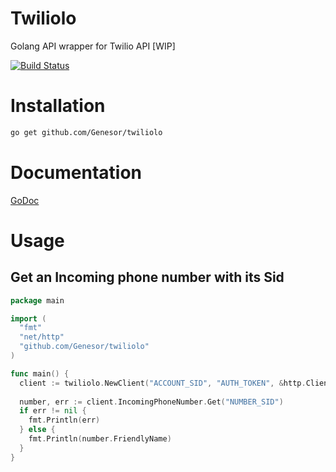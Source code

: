 # Twiliolo

Golang API wrapper for Twilio API [WIP]

[![Build Status](https://travis-ci.org/Genesor/twiliolo.svg?branch=master)](https://travis-ci.org/Genesor/twiliolo)


# Installation

``` bash
go get github.com/Genesor/twiliolo
```

# Documentation

[GoDoc](http://godoc.org/github.com/Genesor/twiliolo)

# Usage

## Get an Incoming phone number with its Sid

``` go
package main

import (
  "fmt"
  "net/http"
  "github.com/Genesor/twiliolo"
)

func main() {
  client := twiliolo.NewClient("ACCOUNT_SID", "AUTH_TOKEN", &http.Client{})
  
  number, err := client.IncomingPhoneNumber.Get("NUMBER_SID")
  if err != nil {
    fmt.Println(err)
  } else {
    fmt.Println(number.FriendlyName)
  }
}
```
